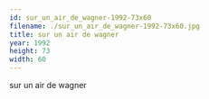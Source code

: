 ```yaml
---
id: sur_un_air_de_wagner-1992-73x60
filename: ./sur_un_air_de_wagner-1992-73x60.jpg
title: sur un air de wagner
year: 1992
height: 73
width: 60
---
```


sur un air de wagner
